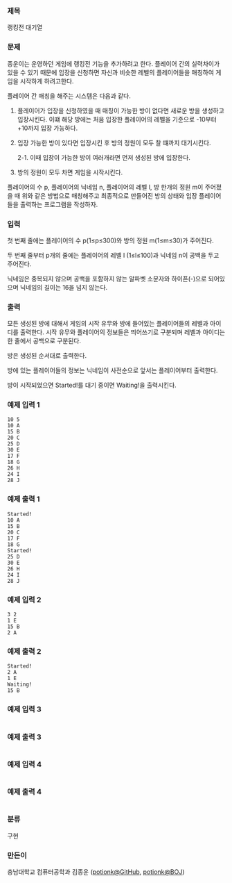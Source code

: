 ### 제목
랭킹전 대기열

### 문제
<p>종운이는 운영하던 게임에 랭킹전 기능을 추가하려고 한다. 플레이어 간의 실력차이가 있을 수 있기 때문에 입장을 신청하면 자신과 비슷한 레벨의 플레이어들을 매칭하여 게임을 시작하게 하려고한다.</p>
<p>플레이어 간 매칭을 해주는 시스템은 다음과 같다.</p>

1. 플레이어가 입장을 신청하였을 때 매칭이 가능한 방이 없다면 새로운 방을 생성하고 입장시킨다. 이떄 해당 방에는 처음 입장한 플레이어의 레벨을 기준으로 -10부터 +10까지 입장 가능하다.
2. 입장 가능한 방이 있다면 입장시킨 후 방의 정원이 모두 찰 떄까지 대기시킨다.

    2-1. 이때 입장이 가능한 방이 여러개라면 먼저 생성된 방에 입장한다.
3. 방의 정원이 모두 차면 게임을 시작시킨다.

플레이어의 수 p, 플레이어의 닉네임 n, 플레이어의 레벨 l, 방 한개의 정원 m이 주어졌을 때 위와 같은 방법으로 매칭해주고 최종적으로 만들어진 방의 상태와 입장 플레이어들을 출력하는 프로그램을 작성하자.




### 입력
<p>첫 번째 줄에는 플레이어의 수 p(1&le;p&le;300)와 방의 정원 m(1&le;m&le;30)가 주어진다. </p>
<p>두 번째 줄부터 p개의 줄에는 플레이어의 레벨 l (1&le;l&le;100)과 닉네임 n이 공백을 두고 주어진다.</p>
<p>닉네임은 중복되지 않으며 공백을 포함하지 않는 알파벳 소문자와 하이픈(-)으로 되어있으며 닉네임의 길이는 16을 넘지 않는다.</p>


### 출력
<p>모든 생성된 방에 대해서 게임의 시작 유무와 방에 들어있는 플레이어들의 레벨과 아이디를 출력한다. 시작 유무와 플레이어의 정보들은 띄어쓰기로 구분되며 레벨과 아이디는 한 줄에서 공백으로 구분된다.
<p>방은 생성된 순서대로 출력한다.</p>
<p>방에 있는 플레이어들의 정보는 닉네임이 사전순으로 앞서는 플레이어부터 출력한다.</p>
<p>방이 시작되었으면 Started!를 대기 중이면 Waiting!을 출력시킨다. </p>

### 예제 입력 1
```
10 5
10 A
15 B
20 C
25 D
30 E
17 F
18 G
26 H
24 I
28 J
```

### 예제 출력 1
```
Started!
10 A
15 B
20 C
17 F
18 G
Started!
25 D
30 E
26 H
24 I
28 J
```

### 예제 입력 2
```
3 2
1 E
15 B
2 A
```

### 예제 출력 2
```
Started!
2 A
1 E
Waiting!
15 B
```

### 예제 입력 3
```

```

### 예제 출력 3
```

```

### 예제 입력 4
```

```

### 예제 출력 4
```

```

### 분류
구현

### 만든이
충남대학교 컴퓨터공학과 김종운 ([potionk@GitHub](https://github.com/potionk), [potionk@BOJ](https://www.acmicpc.net/user/potionk))